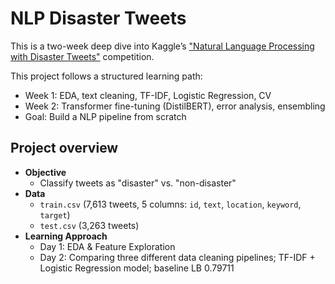 # NLP Disaster Tweets

This is a two-week deep dive into Kaggle’s ["Natural Language Processing with Disaster Tweets"](https://www.kaggle.com/competitions/nlp-getting-started) competition.

This project follows a structured learning path:
- Week 1: EDA, text cleaning, TF-IDF, Logistic Regression, CV
- Week 2: Transformer fine-tuning (DistilBERT), error analysis, ensembling
- Goal: Build a NLP pipeline from scratch

## Project overview
- **Objective** 
  - Classify tweets as "disaster" vs. "non-disaster"
- **Data** 
   - `train.csv` (7,613 tweets, 5 columns: `id`, `text`, `location`, `keyword`, `target`)  
   - `test.csv` (3,263 tweets)  
- **Learning Approach**  
  - Day 1: EDA & Feature Exploration
  - Day 2: Comparing three different data cleaning pipelines; TF-IDF + Logistic Regression model; baseline LB 0.79711